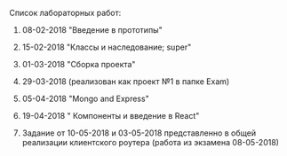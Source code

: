 Список лабораторных работ: 

1) 08-02-2018 "Введение в прототипы"

2) 15-02-2018 "Классы и наследование; super"

3) 01-03-2018 "Сборка	проекта"

4) 29-03-2018 (реализован как проект №1 в папке Exam)

4) 05-04-2018 "Mongo and Express"

5) 19-04-2018 " Компоненты и введение в React"

6) Задание от 10-05-2018 и 03-05-2018 представленно в общей реализации клиентского роутера (работа из экзамена 08-05-2018)
